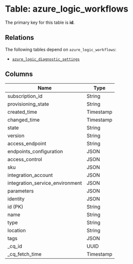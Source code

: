 # Table: azure_logic_workflows


The primary key for this table is **id**.

## Relations
The following tables depend on `azure_logic_workflows`:
  - [`azure_logic_diagnostic_settings`](azure_logic_diagnostic_settings.md)

## Columns
| Name          | Type          |
| ------------- | ------------- |
|subscription_id|String|
|provisioning_state|String|
|created_time|Timestamp|
|changed_time|Timestamp|
|state|String|
|version|String|
|access_endpoint|String|
|endpoints_configuration|JSON|
|access_control|JSON|
|sku|JSON|
|integration_account|JSON|
|integration_service_environment|JSON|
|parameters|JSON|
|identity|JSON|
|id (PK)|String|
|name|String|
|type|String|
|location|String|
|tags|JSON|
|_cq_id|UUID|
|_cq_fetch_time|Timestamp|